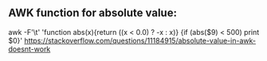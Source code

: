 
## AWK function for absolute value:
awk -F'\t' 'function abs(x){return ((x < 0.0) ? -x : x)} {if (abs($9) < 500) print $0}'
https://stackoverflow.com/questions/11184915/absolute-value-in-awk-doesnt-work
